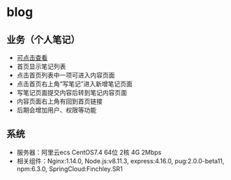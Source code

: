 # blog
## 业务（个人笔记）
* [可点击查看](http://www.yaochow.com)
* 首页显示笔记列表 
* 点击首页列表中一项可进入内容页面
* 点击首页右上角“写笔记”进入新增笔记页面
* 写笔记页面提交内容后转到笔记内容页面
* 内容页面右上角有回到首页链接
* 后期会增加用户、权限等功能
## 系统
* 服务器：阿里云ecs CentOS7.4 64位 2核 4G 2Mbps
* 相关组件：Nginx:1.14.0, Node.js:v8.11.3, express:4.16.0, pug:2.0.0-beta11, npm:6.3.0, SpringCloud:Finchley.SR1
